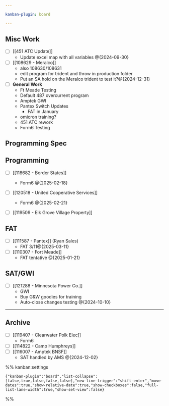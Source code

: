 ```yaml
---

kanban-plugin: board

---
```


## Misc Work

- [ ] [[451 ATC Update]]
	- Update excel map with all variables @{2024-09-30}
- [ ] [[108629 - Meralco]]
	- also 108630/108631
	- edit program for trident and throw in production folder
	- Put an SA hold on the Meralco trident to test it?@{2024-12-31}
- [ ] **General Work**
	- Ft Meade Testing
	- Default 487 overcurrent program
	- Amptek GWI
	- Pantex Switch Updates
		- FAT in January
	- omicron training?
	- 451 ATC rework
	- Form6 Testing


## Programming Spec



## Programming

- [ ] [[118682 - Border States]]
	- Form6 @{2025-02-18}
- [ ] [[120518 - United Cooperative Services]]
	- Form6 @{2025-02-21}
- [ ] [[119509 - Elk Grove Village Property]]


## FAT

- [ ] [[111587 - Pantex]] (Ryan Sales)
	- FAT 3/11@{2025-03-11}
- [ ] [[110307 - Fort Meade]]
	- FAT tentative @{2025-01-21}


## SAT/GWI

- [ ] [[121288 - Minnesota Power Co.]]
	- GWI
	- Buy G&W goodies for training
	- Auto-close changes testing
	@{2024-10-10}


***

## Archive

- [ ] [[119407 - Clearwater Polk Elec]]
	- Form6
- [ ] [[114822 - Camp Humphreys]]
- [ ] [[116007 - Amptek BNSF]]
	- SAT handled by AMS
	@{2024-12-02}

%% kanban:settings
```
{"kanban-plugin":"board","list-collapse":[false,true,false,false,false],"new-line-trigger":"shift-enter","move-dates":true,"show-relative-date":true,"show-checkboxes":false,"full-list-lane-width":true,"show-set-view":false}
```
%%